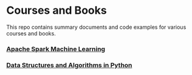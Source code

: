# Courses and Books
This repo contains summary documents and code examples for various courses and books.

### [Apache Spark Machine Learning](https://github.com/dimastatz/courses-and-books/tree/master/spark-ml)
### [Data Structures and Algorithms in Python](https://github.com/dimastatz/courses-and-books/tree/master/python-data-structures)

